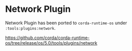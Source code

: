 # Network Plugin

Network Plugin has been ported to `corda-runtime-os` under `:tools:plugins:network`.

https://github.com/corda/corda-runtime-os/tree/release/os/5.0/tools/plugins/network
